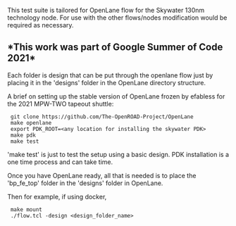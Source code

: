 This test suite is tailored for OpenLane flow for the Skywater 130nm technology node. For use with the other flows/nodes modification would be required as necessary.

<h2> *This work was part of Google Summer of Code 2021* </h2>

Each folder is design that can be put through the openlane flow just by placing it in the 'designs' folder in the OpenLane directory structure.

A brief on setting up the stable version of OpenLane frozen by efabless for the 2021 MPW-TWO tapeout shuttle:
```
 git clone https://github.com/The-OpenROAD-Project/OpenLane
 make openlane
 export PDK_ROOT=<any location for installing the skywater PDK>
 make pdk
 make test                   
```
'make test' is just to test the setup using a basic design. PDK installation is a one time process and can take time.

Once you have OpenLane ready, all that is needed is to place the 'bp_fe_top' folder in the 'designs' folder in OpenLane.

Then for example, if using docker,
```
 make mount
 ./flow.tcl -design <design_folder_name>
```
